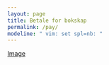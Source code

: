 ```yaml
---
layout: page
title: Betale for bokskap
permalink: /pay/
modeline: " vim: set spl=nb: "
---
```


[Image](/static/img/bokskap.jpg "icon")